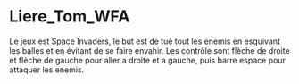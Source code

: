 # Liere_Tom_WFA

Le jeux est Space Invaders, le but est de tué tout les enemis en esquivant les balles et en évitant de se faire envahir.
Les contrôle sont flèche de droite et flèche de gauche pour aller a droite et a gauche, puis barre espace pour attaquer les enemis.
